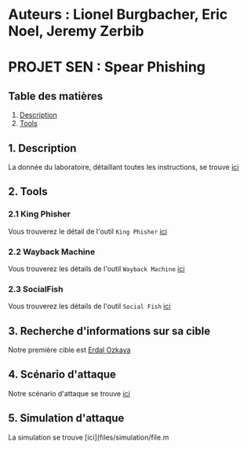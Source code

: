 # Auteurs : Lionel Burgbacher, Eric Noel, Jeremy Zerbib

# PROJET SEN : Spear Phishing

## Table des matières 

1. [ Description ](#desc)
2. [ Tools ](#tools)

<a name="desc"></a>
## 1. Description

La donnée du laboratoire, détaillant toutes les instructions, se trouve [ici](files/instructions/instructions.md)

<a name="tools"></a>
## 2. Tools

### 2.1 King Phisher

Vous trouverez le détail de l'outil `King Phisher` [ici](files/tools/king_phisher.md)

### 2.2 Wayback Machine

Vous trouverez les détails de l'outil `Wayback Machine` [ici](files/tools/wayback_machine.md)

### 2.3 SocialFish

Vous trouverez les détails de l'outil `Social Fish` [ici](files/tools/social_fish.md)

## 3. Recherche d'informations sur sa cible

Notre première cible est [Erdal Ozkaya](files/target/erdal.md)

## 4. Scénario d'attaque

Notre scénario d'attaque se trouve [ici](files/attack/file.md)

## 5. Simulation d'attaque

La simulation se trouve [ici](files/simulation/file.m

